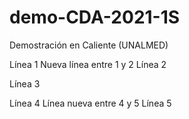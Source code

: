 # demo-CDA-2021-1S
Demostración en Caliente (UNALMED)

Línea 1
Nueva línea entre 1 y 2
Línea 2

Línea 3

Línea 4
Línea nueva entre 4 y 5
Línea 5
